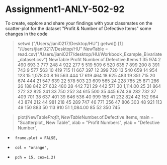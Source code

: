 # Assignment1-ANLY-502-92
To create, explore and share your findings with your classmates on the scatter-plot for the dataset "Profit &amp; Number of Defective Items" 
some changes in the code


> setwd ("/Users/jiani0217/Desktop/HU")
> getwd()
[1] "/Users/jiani0217/Desktop/HU"
> NewTable = read.csv("/Users/jiani0217/desktop/HU/Workbook_Example_Bivariate_dataset.csv")
> NewTable
Profit Number.of.Defective.Items
1        35                       974
2       490                       693
3       777                       248
4       922                       277
5       519                       509
6       520                       635
7       899                       200
8       391                       743
9       577                       563
10      419                       715
11      667                       397
12      399                       720
13      540                       659
14      954                       123
15 1,078.00                         8
16      563                       444
17      619                       464
18      625                       483
19      351                       715
20      674                       444
21      547                       639
22      578                       503
23      609                       565
24      228                       785 
25      871                       286
26      188                       842
27      632                       480
28      442                       721
29      442                       571
30 1,114.00                        25
31      864                       272
32      825                       241
33      750                       252
34      615                       500
35      445                       674
36      282                       732
37      409                       701
38      637                       401
39      646                       536
40      999                       156
41      232                       824
42      152                       964
43      874                       212
44      981                       218
45      289                       747
46      771                       356
47      806                       303
48      921                       113
49      150                       883
50      113                       910
51 1,084.00                        85
52      350                       745

> plot(NewTable$Profit, NewTable$Number.of.Defective.Items, main = "Scatterplot_ New Table", xlab = "Profit Numbers", ylab = "Defective Number", 
+      frame.plot = FALSE, 
+      col = "orange", 
+      pch = 15, cex=1.2) 
